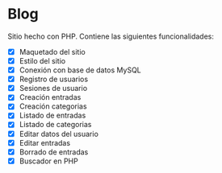 # Blog
 Sitio hecho con PHP.
 Contiene las siguientes funcionalidades: 
 
 - [X] Maquetado del sitio
 - [X] Estilo del sitio
 - [X] Conexión con base de datos MySQL
 - [X] Registro de usuarios
 - [X] Sesiones de usuario
 - [X] Creación entradas 
 - [X] Creación categorias
 - [X] Listado de entradas
 - [X] Listado de categorias
 - [X] Editar datos del usuario
 - [X] Editar entradas
 - [X] Borrado de entradas
 - [X] Buscador en PHP
